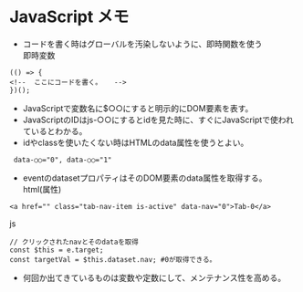 # JavaScript メモ

* コードを書く時はグローバルを汚染しないように、即時関数を使う  
 即時変数  
 ```
 (() => {
<!--  ここにコードを書く。   -->
 })();
 ```
* JavaScriptで変数名に$○○にすると明示的にDOM要素を表す。
* JavaScriptのIDはjs-○○にするとidを見た時に、すぐにJavaScriptで使われているとわかる。
* idやclassを使いたくない時はHTMLのdata属性を使うとよい。
```
 data-○○="0", data-○○="1"
```
* eventのdatasetプロパティはそのDOM要素のdata属性を取得する。<br>
html(属性) 
```
<a href="" class="tab-nav-item is-active" data-nav="0">Tab-0</a>
```  
js 
```
// クリックされたnavとそのdataを取得
const $this = e.target;
const targetVal = $this.dataset.nav; #0が取得できる。
```
* 何回か出てきているものは変数や定数にして、メンテナンス性を高める。  

